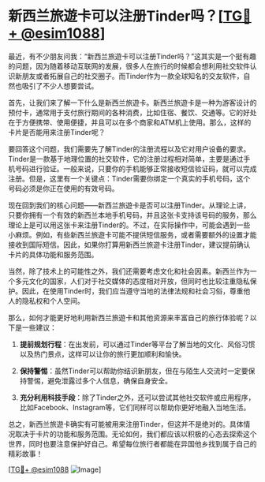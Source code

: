 # 新西兰旅遊卡可以注册Tinder吗？[[TG💪+ @esim1088](https://t.me/s/esim1088)]

最近，有不少朋友问我：“新西兰旅遊卡可以注册Tinder吗？”这其实是一个挺有趣的问题，因为随着移动互联网的发展，很多人在旅行的时候都会想利用社交软件认识新朋友或者拓展自己的社交圈子。而Tinder作为一款全球知名的交友软件，自然也吸引了不少人想要尝试。

首先，让我们来了解一下什么是新西兰旅遊卡。新西兰旅遊卡是一种为游客设计的预付卡，通常用于支付旅行期间的各种消费，比如住宿、餐饮、交通等。它的好处在于方便携带、使用便捷，并且可以在多个商家和ATM机上使用。那么，这样的卡片是否能用来注册Tinder呢？

要回答这个问题，我们需要先了解Tinder的注册流程以及它对用户设备的要求。Tinder是一款基于地理位置的社交软件，它的注册过程相对简单，主要是通过手机号码进行验证。一般来说，只要你的手机能够正常接收短信验证码，就可以完成注册。但是，这里有一个关键点：Tinder需要你绑定一个真实的手机号码，这个号码必须是你正在使用的有效号码。

现在回到我们的核心问题——新西兰旅遊卡是否可以注册Tinder。从理论上讲，只要你拥有一个有效的新西兰本地手机号码，并且这张卡支持该号码的服务，那么理论上是可以用这张卡来注册Tinder的。不过，在实际操作中，可能会遇到一些小麻烦。例如，有些新西兰旅遊卡可能不提供短信服务，或者需要额外的设置才能接收到国际短信。因此，如果你打算用新西兰旅遊卡注册Tinder，建议提前确认卡片的具体功能和服务范围。

当然，除了技术上的可能性之外，我们还需要考虑文化和社会因素。新西兰作为一个多元文化的国家，人们对于社交媒体的态度相对开放，但同时也比较注重隐私保护。因此，在使用Tinder时，我们应当遵守当地的法律法规和社会习俗，尊重他人的隐私权和个人空间。

那么，如何才能更好地利用新西兰旅遊卡和其他资源来丰富自己的旅行体验呢？以下是一些建议：

1. **提前规划行程**：在出发前，可以通过Tinder等平台了解当地的文化、风俗习惯以及热门景点，这样可以让你的旅行更加顺利和愉快。
   
2. **保持警惕**：虽然Tinder可以帮助你结识新朋友，但在与陌生人交流时一定要保持警惕，避免泄露过多个人信息，确保自身安全。

3. **充分利用科技手段**：除了Tinder之外，还可以尝试其他社交软件或应用程序，比如Facebook、Instagram等，它们同样可以帮助你更好地融入当地生活。

总之，新西兰旅遊卡确实有可能被用来注册Tinder，但这并不是绝对的。具体情况取决于卡片的功能和服务范围。无论如何，我们都应该以积极的心态去探索这个世界，同时也要注意保护好自己。希望每位旅行者都能在异国他乡找到属于自己的精彩故事！

[[TG💪+ @esim1088](https://t.me/s/esim1088) ![Image](https://i.postimg.cc/4NQfJmqS/Snipaste-2025-05-13-00-14-12.png)]